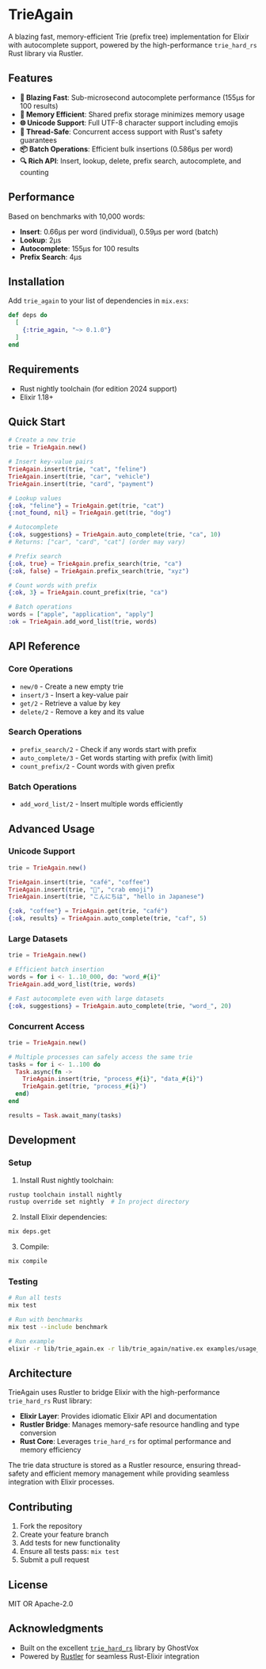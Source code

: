 # TrieAgain

A blazing fast, memory-efficient Trie (prefix tree) implementation for Elixir with autocomplete support, powered by the high-performance `trie_hard_rs` Rust library via Rustler.

## Features

- **🚀 Blazing Fast**: Sub-microsecond autocomplete performance (155μs for 100 results)
- **💾 Memory Efficient**: Shared prefix storage minimizes memory usage
- **🌐 Unicode Support**: Full UTF-8 character support including emojis
- **🔄 Thread-Safe**: Concurrent access support with Rust's safety guarantees
- **📦 Batch Operations**: Efficient bulk insertions (0.586μs per word)
- **🔍 Rich API**: Insert, lookup, delete, prefix search, autocomplete, and counting

## Performance

Based on benchmarks with 10,000 words:

- **Insert**: 0.66μs per word (individual), 0.59μs per word (batch)
- **Lookup**: 2μs
- **Autocomplete**: 155μs for 100 results
- **Prefix Search**: 4μs

## Installation

Add `trie_again` to your list of dependencies in `mix.exs`:

```elixir
def deps do
  [
    {:trie_again, "~> 0.1.0"}
  ]
end
```

## Requirements

- Rust nightly toolchain (for edition 2024 support)
- Elixir 1.18+

## Quick Start

```elixir
# Create a new trie
trie = TrieAgain.new()

# Insert key-value pairs
TrieAgain.insert(trie, "cat", "feline")
TrieAgain.insert(trie, "car", "vehicle")
TrieAgain.insert(trie, "card", "payment")

# Lookup values
{:ok, "feline"} = TrieAgain.get(trie, "cat")
{:not_found, nil} = TrieAgain.get(trie, "dog")

# Autocomplete
{:ok, suggestions} = TrieAgain.auto_complete(trie, "ca", 10)
# Returns: ["car", "card", "cat"] (order may vary)

# Prefix search
{:ok, true} = TrieAgain.prefix_search(trie, "ca")
{:ok, false} = TrieAgain.prefix_search(trie, "xyz")

# Count words with prefix
{:ok, 3} = TrieAgain.count_prefix(trie, "ca")

# Batch operations
words = ["apple", "application", "apply"]
:ok = TrieAgain.add_word_list(trie, words)
```

## API Reference

### Core Operations

- `new/0` - Create a new empty trie
- `insert/3` - Insert a key-value pair
- `get/2` - Retrieve a value by key
- `delete/2` - Remove a key and its value

### Search Operations

- `prefix_search/2` - Check if any words start with prefix
- `auto_complete/3` - Get words starting with prefix (with limit)
- `count_prefix/2` - Count words with given prefix

### Batch Operations

- `add_word_list/2` - Insert multiple words efficiently

## Advanced Usage

### Unicode Support

```elixir
trie = TrieAgain.new()

TrieAgain.insert(trie, "café", "coffee")
TrieAgain.insert(trie, "🦀", "crab emoji")
TrieAgain.insert(trie, "こんにちは", "hello in Japanese")

{:ok, "coffee"} = TrieAgain.get(trie, "café")
{:ok, results} = TrieAgain.auto_complete(trie, "caf", 5)
```

### Large Datasets

```elixir
trie = TrieAgain.new()

# Efficient batch insertion
words = for i <- 1..10_000, do: "word_#{i}"
TrieAgain.add_word_list(trie, words)

# Fast autocomplete even with large datasets
{:ok, suggestions} = TrieAgain.auto_complete(trie, "word_", 20)
```

### Concurrent Access

```elixir
trie = TrieAgain.new()

# Multiple processes can safely access the same trie
tasks = for i <- 1..100 do
  Task.async(fn ->
    TrieAgain.insert(trie, "process_#{i}", "data_#{i}")
    TrieAgain.get(trie, "process_#{i}")
  end)
end

results = Task.await_many(tasks)
```

## Development

### Setup

1. Install Rust nightly toolchain:
```bash
rustup toolchain install nightly
rustup override set nightly  # In project directory
```

2. Install Elixir dependencies:
```bash
mix deps.get
```

3. Compile:
```bash
mix compile
```

### Testing

```bash
# Run all tests
mix test

# Run with benchmarks
mix test --include benchmark

# Run example
elixir -r lib/trie_again.ex -r lib/trie_again/native.ex examples/usage_example.exs
```

## Architecture

TrieAgain uses Rustler to bridge Elixir with the high-performance `trie_hard_rs` Rust library:

- **Elixir Layer**: Provides idiomatic Elixir API and documentation
- **Rustler Bridge**: Manages memory-safe resource handling and type conversion
- **Rust Core**: Leverages `trie_hard_rs` for optimal performance and memory efficiency

The trie data structure is stored as a Rustler resource, ensuring thread-safety and efficient memory management while providing seamless integration with Elixir processes.

## Contributing

1. Fork the repository
2. Create your feature branch
3. Add tests for new functionality
4. Ensure all tests pass: `mix test`
5. Submit a pull request

## License

MIT OR Apache-2.0

## Acknowledgments

- Built on the excellent [`trie_hard_rs`](https://crates.io/crates/trie_hard_rs) library by GhostVox
- Powered by [Rustler](https://github.com/rusterlium/rustler) for seamless Rust-Elixir integration


